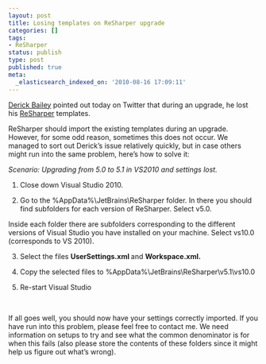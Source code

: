 ```yaml
---
layout: post
title: Losing templates on ReSharper upgrade
categories: []
tags:
- ReSharper
status: publish
type: post
published: true
meta:
  _elasticsearch_indexed_on: '2010-08-16 17:09:11'
---
```

<a href="http://twitter.com/derickbailey">Derick Bailey</a> pointed out today on Twitter that during an upgrade, he lost his <a href="http://www.jetbrains.com/resharper">ReSharper</a> templates.

ReSharper should import the existing templates during an upgrade. However, for some odd reason, sometimes this does not occur. We managed to sort out Derick’s issue relatively quickly, but in case others might run into the same problem, here’s how to solve it:

<em>Scenario: Upgrading from 5.0 to 5.1 in VS2010 and settings lost.</em>

1. Close down Visual Studio 2010.

2. Go to the %AppData%\JetBrains\ReSharper folder. In there you should find subfolders for each version of ReSharper. Select v5.0.

Inside each folder there are subfolders corresponding to the different versions of Visual Studio you have installed on your machine. Select vs10.0 (corresponds to VS 2010).

3. Select the files <strong>UserSettings.xml </strong>and <strong>Workspace.xml.</strong>

4. Copy the selected files to %AppData%\JetBrains\ReSharper\v5.1\vs10.0

5. Re-start Visual Studio

&nbsp;

If all goes well, you should now have your settings correctly imported. If you have run into this problem, please feel free to contact me. We need information on setups to try and see what the common denominator is for when this fails (also please store the contents of these folders since it might help us figure out what’s wrong).
